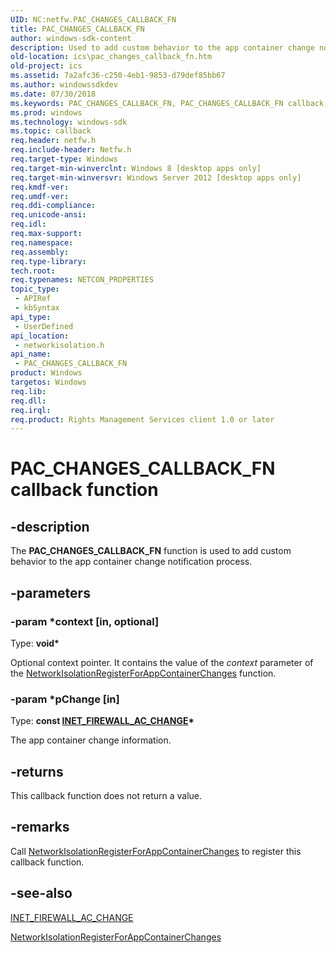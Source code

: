 ```yaml
---
UID: NC:netfw.PAC_CHANGES_CALLBACK_FN
title: PAC_CHANGES_CALLBACK_FN
author: windows-sdk-content
description: Used to add custom behavior to the app container change notification process.
old-location: ics\pac_changes_callback_fn.htm
old-project: ics
ms.assetid: 7a2afc36-c250-4eb1-9853-d79def85bb67
ms.author: windowssdkdev
ms.date: 07/30/2018
ms.keywords: PAC_CHANGES_CALLBACK_FN, PAC_CHANGES_CALLBACK_FN callback, PAC_CHANGES_CALLBACK_FN callback function [ICS/ICF], ics.pac_changes_callback_fn, networkisolation/PAC_CHANGES_CALLBACK_FN
ms.prod: windows
ms.technology: windows-sdk
ms.topic: callback
req.header: netfw.h
req.include-header: Netfw.h
req.target-type: Windows
req.target-min-winverclnt: Windows 8 [desktop apps only]
req.target-min-winversvr: Windows Server 2012 [desktop apps only]
req.kmdf-ver: 
req.umdf-ver: 
req.ddi-compliance: 
req.unicode-ansi: 
req.idl: 
req.max-support: 
req.namespace: 
req.assembly: 
req.type-library: 
tech.root: 
req.typenames: NETCON_PROPERTIES
topic_type:
 - APIRef
 - kbSyntax
api_type:
 - UserDefined
api_location:
 - networkisolation.h
api_name:
 - PAC_CHANGES_CALLBACK_FN
product: Windows
targetos: Windows
req.lib: 
req.dll: 
req.irql: 
req.product: Rights Management Services client 1.0 or later
---
```


# PAC_CHANGES_CALLBACK_FN callback function


## -description


The <b>PAC_CHANGES_CALLBACK_FN</b>  function is used to add custom behavior to the app container change notification process.


## -parameters




### -param *context [in, optional]

Type: <b>void*</b>

Optional context pointer. It contains the value of the <i>context</i> parameter of the <a href="https://msdn.microsoft.com/2affb2a8-224c-4d2d-86e2-f194d3990dbe">NetworkIsolationRegisterForAppContainerChanges</a> function.


### -param *pChange [in]

Type: <b>const <a href="https://msdn.microsoft.com/b5f1b85d-3538-4be3-b97b-f9207cc7063b">INET_FIREWALL_AC_CHANGE</a>*</b>

The app container change information.


## -returns



This callback function does not return a value.




## -remarks



Call <a href="https://msdn.microsoft.com/2affb2a8-224c-4d2d-86e2-f194d3990dbe">NetworkIsolationRegisterForAppContainerChanges</a> to register this callback function.




## -see-also




<a href="https://msdn.microsoft.com/b5f1b85d-3538-4be3-b97b-f9207cc7063b">INET_FIREWALL_AC_CHANGE</a>



<a href="https://msdn.microsoft.com/2affb2a8-224c-4d2d-86e2-f194d3990dbe">NetworkIsolationRegisterForAppContainerChanges</a>
 

 

